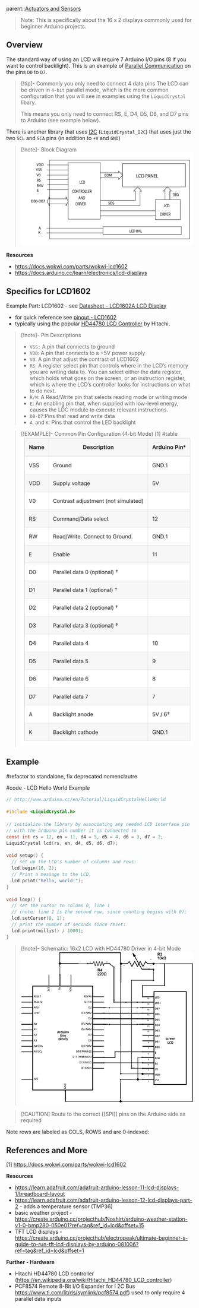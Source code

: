 parent::[Actuators and Sensors](Actuators%20and%20Sensors.md)

> Note: This is specifically about the 16 x 2 displays commonly used for beginner Arduino projects.

## Overview

The standard way of using an LCD will require 7 Arduino I/O pins (8 if you want to control backlight). This is an example of [Parallel Communication](Parallel%20Communication.md) on the pins `D0` to `D7`.

> [!tip]- Commonly you only need to connect 4 data pins 
> The LCD can be driven in `4-bit` parallel mode, which is the more common configuration that you will see in examples using the `LiquidCrystal` libary.	
> 
> This means you only need to connect RS, E, D4, D5, D6, and D7 pins to Arduino (see example below).

There is another library that uses [I2C](I2C) (`LiquidCrystal_I2C`) that uses just the two `SCL` and `SCA` pins (in addition to `+V` and `GND`)

> [!note]- Block Diagram
> ![](Personal%20Folders/that_marouk_ish/attachments/Pasted%20image%2020221017112251.png)

**Resources**
- https://docs.wokwi.com/parts/wokwi-lcd1602
- https://docs.arduino.cc/learn/electronics/lcd-displays

## Specifics for LCD1602

Example Part: LCD1602  - see [Datasheet - LCD1602A LCD Display](Personal%20Folders/that_marouk_ish/attachments/Datasheet%20-%20LCD1602A%20LCD%20Display.pdf)
- for quick reference see [pinout - LCD1602](pinout%20-%20LCD1602.md)
- typically using the popular [HD44780 LCD Controller](https://en.wikipedia.org/wiki/Hitachi_HD44780_LCD_controller) by Hitachi. 

> [!note]- Pin Descriptions
> - `VSS:` A pin that connects to ground  
> - `VDD`: A pin that connects to a +5V power supply  
> - `VO`: A pin that adjust the contrast of LCD1602  
> - `RS`: A register select pin that controls where in the LCD’s memory you are writing data to. You can select either the data register, which holds what goes on the screen, or an instruction register, which is where the LCD’s controller looks for instructions on what to do next.
> - `R/W`: A Read/Write pin that selects reading mode or writing mode  
> - `E`: An enabling pin that, when supplied with low-level energy, causes the LDC module to execute relevant instructions.  
> - `D0-D7`:Pins that read and write data  
> - `A `and `K`: Pins that control the LED backlight

> [!EXAMPLE]- Common Pin Configuration (4-bit Mode) [1] #table
> ![](Personal%20Folders/that_marouk_ish/attachments/Pasted%20image%2020221017121001.png)

## Example

#refactor to standalone, fix deprecated nomenclautre

#code - LCD Hello World Example 
```c
// http://www.arduino.cc/en/Tutorial/LiquidCrystalHelloWorld

#include <LiquidCrystal.h>

// initialize the library by associating any needed LCD interface pin
// with the arduino pin number it is connected to
const int rs = 12, en = 11, d4 = 5, d5 = 4, d6 = 3, d7 = 2;
LiquidCrystal lcd(rs, en, d4, d5, d6, d7);

void setup() {
  // set up the LCD's number of columns and rows:
  lcd.begin(16, 2);
  // Print a message to the LCD.
  lcd.print("hello, world!");
}

void loop() {
  // set the cursor to column 0, line 1
  // (note: line 1 is the second row, since counting begins with 0):
  lcd.setCursor(0, 1);
  // print the number of seconds since reset:
  lcd.print(millis() / 1000);
}
```

> [!note]- Schematic: 16x2 LCD with HD44780 Driver in 4-bit Mode
> ![](Personal%20Folders/that_marouk_ish/attachments/Pasted%20image%2020221017115858.png)

> [!CAUTION] Route to the correct [[SPI]] pins on the Arduino side as required

Note rows are labeled as COLS, ROWS and are 0-indexed:

## References and More
[1] https://docs.wokwi.com/parts/wokwi-lcd1602

**Resources**
- https://learn.adafruit.com/adafruit-arduino-lesson-11-lcd-displays-1/breadboard-layout
- https://learn.adafruit.com/adafruit-arduino-lesson-12-lcd-displays-part-2 - adds a temperature sensor (TMP36)
- basic weather project - https://create.arduino.cc/projecthub/Noshirt/arduino-weather-station-v1-0-bmp280-050e01?ref=tag&ref_id=lcd&offset=15
- TFT LCD displays - https://create.arduino.cc/projecthub/electropeak/ultimate-beginner-s-guide-to-run-tft-lcd-displays-by-arduino-081006?ref=tag&ref_id=lcd&offset=1

**Further - Hardware**
- Hitachi HD44780 LCD controller (https://en.wikipedia.org/wiki/Hitachi_HD44780_LCD_controller) 
- PCF8574 Remote 8-Bit I/O Expander for I 2C Bus https://www.ti.com/lit/ds/symlink/pcf8574.pdf) used to only require 4 parallel data inputs